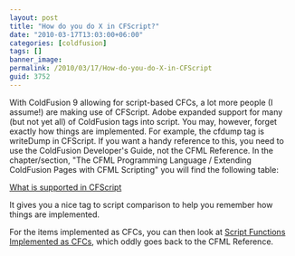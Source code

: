 ```yaml
---
layout: post
title: "How do you do X in CFScript?"
date: "2010-03-17T13:03:00+06:00"
categories: [coldfusion]
tags: []
banner_image: 
permalink: /2010/03/17/How-do-you-do-X-in-CFScript
guid: 3752
---
```


With ColdFusion 9 allowing for script-based CFCs, a lot more people (I assume!) are making use of CFScript. Adobe expanded support for many (but not yet all) of ColdFusion tags into script. You may, however, forget exactly how things are implemented. For example, the cfdump tag is writeDump in CFScript. If you want a handy reference to this, you need to use the ColdFusion Developer's Guide, not the CFML Reference. In the chapter/section, "The CFML Programming Language / Extending ColdFusion Pages with CFML Scripting" you will find the following table:

<a href="http://help.adobe.com/en_US/ColdFusion/9.0/Developing/WSe9cbe5cf462523a02805926a1237efcbfd5-7ffe.html">What is supported in CFScript</a>

It gives you a nice tag to script comparison to help you remember how things are implemented. 

For the items implemented as CFCs, you can then look at <a href="http://help.adobe.com/en_US/ColdFusion/9.0/CFMLRef/WSe9cbe5cf462523a0693d5dae123bcd28f6d-8000.html">Script Functions Implemented as CFCs</a>, which oddly goes back to the CFML Reference.